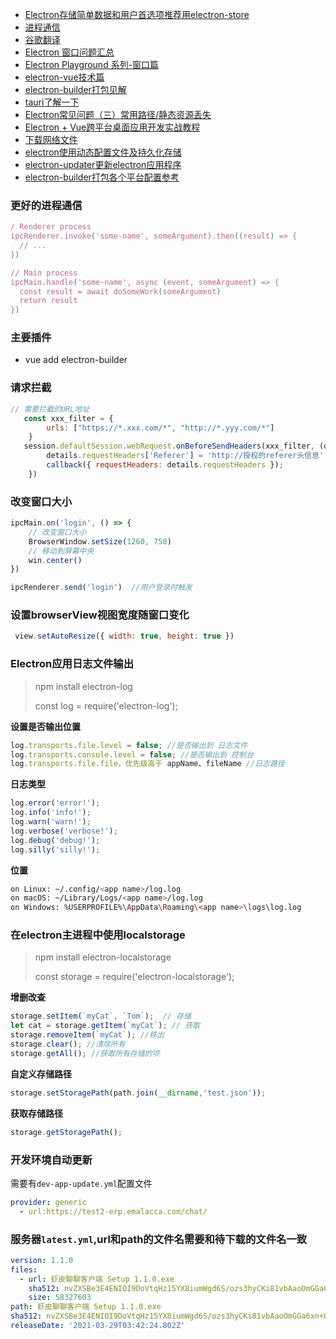 - [Electron存储简单数据和用户首选项推荐用electron-store](https://www.cnblogs.com/xusx2014/p/11967789.html)
- [进程通信](https://www.jianshu.com/p/7f1002c281e2)
- [谷歌翻译](https://www.jianshu.com/p/91c8215c66d8)
- [Electron 窗口问题汇总](https://www.cnblogs.com/xiaoheibanfe/p/14142536.html)
- [Electron Playground 系列-窗口篇](https://www.cnblogs.com/xiaoheibanfe/p/14137242.html)
- [electron-vue技术篇](https://segmentfault.com/a/1190000024545454)
- [electron-builder打包见解](https://segmentfault.com/a/1190000016695922)
- [tauri了解一下](https://tauri.studio/en/)
- [Electron常见问题（三）常用路径/静态资源丢失](https://www.jianshu.com/p/c70766b05408)
- [Electron + Vue跨平台桌面应用开发实战教程](http://www.javanx.cn/20200818/electron-vue-1/)
- [下载网络文件](http://www.srcmini.com/60967.html)
- [electron使用动态配置文件及持久化存储](https://www.tqwba.com/x_d/jishu/393707.html)
- [electron-updater更新electron应用程序](https://www.jianshu.com/p/15bde714e198)
- [electron-builder打包各个平台配置参考](https://www.jianshu.com/p/50b87e105b4e)









### 更好的进程通信

```js
/ Renderer process
ipcRenderer.invoke('some-name', someArgument).then((result) => {
  // ...
})

// Main process
ipcMain.handle('some-name', async (event, someArgument) => {
  const result = await doSomeWork(someArgument)
  return result
})
```

### 主要插件

-  vue add electron-builder

### 请求拦截

```js
// 需要拦截的URL地址 
   const xxx_filter = {
        urls: ["https://*.xxx.com/*", "http://*.yyy.com/*"]
    }    
   session.defaultSession.webRequest.onBeforeSendHeaders(xxx_filter, (details, callback) => {
        details.requestHeaders['Referer'] = 'http://授权的referer头信息'
        callback({ requestHeaders: details.requestHeaders });
    })
```

### 改变窗口大小

```js
ipcMain.on('login', () => {
    // 改变窗口大小
    BrowserWindow.setSize(1260, 750)
    // 移动到屏幕中央
    win.center()
})

ipcRenderer.send('login')  //用户登录时触发
```

### 设置browserView视图宽度随窗口变化

```js
 view.setAutoResize({ width: true, height: true })
```



### Electron应用日志文件输出

> npm install electron-log
>
> const log = require('electron-log');

**设置是否输出位置**

```js
log.transports.file.level = false; //是否输出到 日志文件
log.transports.console.level = false; //是否输出到 控制台
log.transports.file.file，优先级高于 appName、fileName //日志路径
```

**日志类型**

```js
log.error('error!');
log.info('info!');
log.warn('warn!');
log.verbose('verbose!');
log.debug('debug!');
log.silly('silly!');
```

**位置**

```bash
on Linux: ~/.config/<app name>/log.log
on macOS: ~/Library/Logs/<app name>/log.log
on Windows: %USERPROFILE%\AppData\Roaming\<app name>\logs\log.log
```

### 在electron主进程中使用localstorage

> npm install electron-localstorage
>
> const storage = require('electron-localstorage');

**增删改查**

```js
storage.setItem(`myCat`, `Tom`);  // 存储
let cat = storage.getItem(`myCat`); // 获取
storage.removeItem(`myCat`); //移出
storage.clear(); //清除所有
storage.getAll(); //获取所有存储的项
```

**自定义存储路径**

```js
storage.setStoragePath(path.join(__dirname,'test.json'));
```

**获取存储路径**

```js
storage.getStoragePath();
```

### 开发环境自动更新

需要有`dev-app-update.yml`配置文件

```yaml
provider: generic
  - url:https://test2-erp.emalacca.com/chat/
```

### 服务器`latest.yml`,url和path的文件名需要和待下载的文件名一致

```yaml
version: 1.1.0
files:
  - url: 虾皮聊聊客户端 Setup 1.1.0.exe
    sha512: nvZXSBe3E4ENIOI9DoVtqHz15YX8iumWgd6S/ozs3hyCKi81vbAaoOmGGa6xn+OmILYnGmLI1dRpFIHMAZ3lFA==
    size: 58327603
path: 虾皮聊聊客户端 Setup 1.1.0.exe
sha512: nvZXSBe3E4ENIOI9DoVtqHz15YX8iumWgd6S/ozs3hyCKi81vbAaoOmGGa6xn+OmILYnGmLI1dRpFIHMAZ3lFA==
releaseDate: '2021-03-29T03:42:24.802Z'
```

